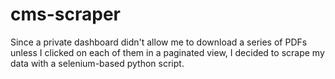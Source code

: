 # cms-scraper
Since a private dashboard didn't allow me to download a series of PDFs unless I clicked on each of them in a paginated view, I decided to scrape my data with a selenium-based python script. 
